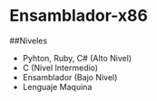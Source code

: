 # Ensamblador-x86
##Niveles 
- Pyhton, Ruby, C# (Alto Nivel)
- C (Nivel Intermedio)
- Ensamblador (Bajo Nivel)
- Lenguaje Maquina

